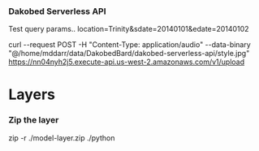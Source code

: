 ### Dakobed Serverless API

Test query params.. 
location=Trinity&sdate=20140101&edate=20140102

curl --request POST -H "Content-Type: application/audio"  --data-binary "@/home/mddarr/data/DakobedBard/dakobed-serverless-api/style.jpg" \
    https://nn04nyh2j5.execute-api.us-west-2.amazonaws.com/v1/upload
    


# Layers

### Zip the layer
zip -r ./model-layer.zip ./python